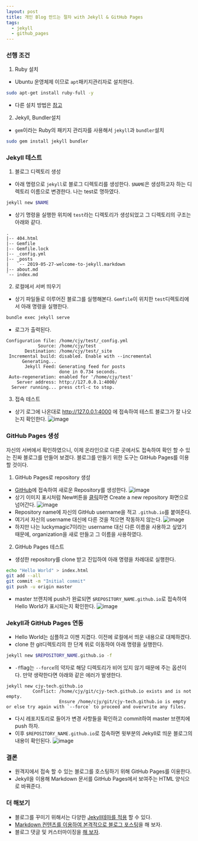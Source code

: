 ```yaml
---
layout: post
title: 개인 Blog 만드는 절차 with Jekyll & GitHub Pages
tags:
  - jekyll
  - github_pages
---
```


### 선행 조건

1. Ruby 설치
  * Ubuntu 운영체제 이므로 `apt`패키지관리자로 설치한다.
```bash
sudo apt-get install ruby-full -y
```
  * 다른 설치 방법은 [참고](https://www.ruby-lang.org/ko/documentation/installation/)
2. Jekyll, Bundler설치
  * `gem`이라는 Ruby의 패키지 관리자를 사용해서 `jekyll`과 `bundler`설치
```bash
sudo gem install jekyll bundler
```

### Jekyll 테스트

1. 블로그 디렉토리 생성
  * 아래 명령으로 `jekyll`로 블로그 디렉토리를 생성한다. `$NAME`은 생성하고자 하는 디렉토리 이름으로 변경한다. 나는 test로 명하였다.
```bash
jekyll new $NAME
```
  * 상기 명령을 실행한 위치에 `test`라는 디렉토리가 생성되었고 그 디렉토리의 구조는 아래와 같다.
```
.
|-- 404.html
|-- Gemfile
|-- Gemfile.lock
|-- _config.yml
|-- _posts
|   `-- 2019-05-27-welcome-to-jekyll.markdown
|-- about.md
`-- index.md
```
2. 로컬에서 서버 띄우기
  * 상기 파일들로 이루어진 블로그를 실행해본다. `Gemfile`이 위치한 `test`디렉토리에서 아래 명령을 실행한다.
```bash
bundle exec jekyll serve
```
  * 로그가 출력된다.
```
Configuration file: /home/cjy/test/_config.yml
            Source: /home/cjy/test
       Destination: /home/cjy/test/_site
 Incremental build: disabled. Enable with --incremental
      Generating...
       Jekyll Feed: Generating feed for posts
                    done in 0.734 seconds.
 Auto-regeneration: enabled for '/home/cjy/test'
    Server address: http://127.0.0.1:4000/
  Server running... press ctrl-c to stop.
```
3. 접속 테스트
  * 상기 로그에 나온대로 http://127.0.0.1:4000 에 접속하여 테스트 블로그가 잘 나오는지 확인한다.
![image](https://user-images.githubusercontent.com/33619494/58391842-51e37900-8072-11e9-82ce-284be7e55f2d.png)

### GitHub Pages 생성
자신의 서버에서 확인하였으니, 이제 온라인으로 다른 곳에서도 접속하여 확인 할 수 있는 진짜 블로그를 만들어 보겠다.
블로그를 만들기 위한 도구는 GitHub Pages를 이용할 것이다.
1. GitHub Pages로 repository 생성
  * [GitHub](https://github.com/)에 접속하여 새로운 Repository를 생성한다.
![image](https://user-images.githubusercontent.com/33619494/58393109-13e95380-8078-11e9-8f7c-4c2dd7909b68.png)
  * 상기 이미지 표시처럼 New버튼을 [클릭](https://github.com/new)하면 Create a new repository 화면으로 넘어간다.
![image](https://user-images.githubusercontent.com/33619494/58393174-67f43800-8078-11e9-9a20-9e5d80d9914e.png)
  * Repository name에 자신의 GitHub username을 적고 `.github.io`를 붙여준다.
  * 여기서 자신의 username 대신에 다른 것을 적으면 작동하지 않는다.
![image](https://user-images.githubusercontent.com/33619494/58393422-9aeafb80-8079-11e9-9ad4-c03cc6624c96.png)
  * 하지만 나는 luckymagic7이라는 username 대신 다른 이름을 사용하고 싶었기 때문에, organization을 새로 만들고 그 이름을 사용하였다.
2. GitHub Pages 테스트
  * 생성한 repository를 clone 받고 진입하여 아래 명령을 차례대로 실행한다.
```bash
echo "Hello World" > index.html
git add --all
git commit -m "Initial commit"
git push -u origin master
```
  * master 브랜치에 push가 완료되면 `$REPOSITORY_NAME.github.io`로 접속하여 Hello World가 표시되는지 확인한다.
![image](https://user-images.githubusercontent.com/33619494/58393797-4779ad00-807b-11e9-837c-a612af4aee88.png)

### Jekyll과 GitHub Pages 연동

  * Hello World는 심플하고 이젠 지겹다. 이전에 로컬에서 띄운 내용으로 대체하겠다.
  * clone 한 git디렉토리의 한 단계 위로 이동하여 아래 명령을 실행한다.
```bash
jekyll new $REPOSITORY_NAME.github.io -f
```
  * `-f`flag는 `--force`의 약자로 해당 디렉토리가 비어 있지 않기 때문에 주는 옵션이다. 만약 생략한다면 아래와 같은 에러가 발생한다.
```
jekyll new cjy-tech.github.io
          Conflict: /home/cjy/git/cjy-tech.github.io exists and is not empty.
                    Ensure /home/cjy/git/cjy-tech.github.io is empty or else try again with `--force` to proceed and overwrite any files.
```
  * 다시 레포지토리로 들어가 변경 사항들을 확인하고 commit하여 master 브랜치에 push 하자.
  * 이후 `$REPOSITORY_NAME.github.io`로 접속하면 윗부분의 Jekyll로 띄운 블로그의 내용이 확인된다.
![image](https://user-images.githubusercontent.com/33619494/58391842-51e37900-8072-11e9-82ce-284be7e55f2d.png)

### 결론
- 원격지에서 접속 할 수 있는 블로그를 호스팅하기 위해 GitHub Pages를 이용한다.
-  Jekyll을 이용해 Markdown 문서를 GitHub Pages에서 보여주는 HTML 양식으로 바꿔준다.

### 더 해보기
- 블로그를 꾸미기 위해서는 다양한 [Jekyll테마를 적용](https://cjy-tech.github.io/Themes-for-jekyll-blog/) 할 수 있다.
- [Markdown 컨텐츠를 이용하여 본격적으로 블로그 포스팅]()을 해 보자.
- 블로그 댓글 및 커스터마이징을 [해 보자]().
